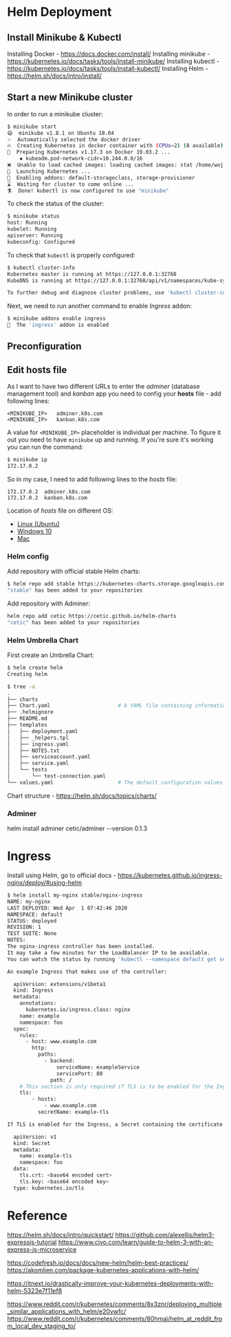 # Helm Deployment


## Install Minikube & Kubectl


Installing Docker - https://docs.docker.com/install/
Installing minikube - https://kubernetes.io/docs/tasks/tools/install-minikube/
Installing kubectl - https://kubernetes.io/docs/tasks/tools/install-kubectl/
Installing Helm - https://helm.sh/docs/intro/install/

## Start a new Minikube cluster

In order to run a minikube cluster:
```bash
$ minikube start
😄  minikube v1.8.1 on Ubuntu 18.04
✨  Automatically selected the docker driver
🔥  Creating Kubernetes in docker container with (CPUs=2) (8 available), Memory=2200MB (7826MB available) ...
🐳  Preparing Kubernetes v1.17.3 on Docker 19.03.2 ...
    ▪ kubeadm.pod-network-cidr=10.244.0.0/16
❌  Unable to load cached images: loading cached images: stat /home/wojtek/.minikube/cache/images/k8s.gcr.io/kube-proxy_v1.17.3: no such file or directory
🚀  Launching Kubernetes ... 
🌟  Enabling addons: default-storageclass, storage-provisioner
⌛  Waiting for cluster to come online ...
🏄  Done! kubectl is now configured to use "minikube"
```

To check the status of the cluster:
```bash
$ minikube status
host: Running
kubelet: Running
apiserver: Running
kubeconfig: Configured
```

To check that `kubectl` is properly configured:
```bash
$ kubectl cluster-info
Kubernetes master is running at https://127.0.0.1:32768
KubeDNS is running at https://127.0.0.1:32768/api/v1/namespaces/kube-system/services/kube-dns:dns/proxy

To further debug and diagnose cluster problems, use 'kubectl cluster-info dump'.
```

Next, we need to run another command to enable *Ingress* addon:
```bash
$ minikube addons enable ingress
🌟  The 'ingress' addon is enabled
```

## Preconfiguration
## Edit hosts file


As I want to have two different URLs to enter the *adminer* (database management tool) and *kanban* app you need to config your **hosts** file - add following lines:

```
<MINIKUBE_IP>	adminer.k8s.com
<MINIKUBE_IP>	kanban.k8s.com
```

A value for `<MINIKUBE_IP>` placeholder is individual per machine. To figure it out you need to have `minikube` up and running. If you're sure it's working you can run the command:
```bash
$ minikube ip
172.17.0.2
```

So in my case, I need to add following lines to the *hosts*  file:
```
172.17.0.2	adminer.k8s.com
172.17.0.2	kanban.k8s.com
```

Location of *hosts* file on different OS:
* [Linux (Ubuntu)](http://manpages.ubuntu.com/manpages/trusty/man5/hosts.5.html)
* [Windows 10](https://www.groovypost.com/howto/edit-hosts-file-windows-10/)
* [Mac](https://www.imore.com/how-edit-your-macs-hosts-file-and-why-you-would-want#page1)


### Helm config

Add repository with official stable Helm charts:

```bash
$ helm repo add stable https://kubernetes-charts.storage.googleapis.com/
"stable" has been added to your repositories
```

Add repository with Adminer:
```bash
helm repo add cetic https://cetic.github.io/helm-charts
"cetic" has been added to your repositories
```


### Helm Umbrella Chart

First create an Umbrella Chart:
```bash
$ helm create helm
Creating helm

$ tree -a
.
├── charts
├── Chart.yaml                      # A YAML file containing information about the chart
├── .helmignore
├── README.md
├── templates
│   ├── deployment.yaml
│   ├── _helpers.tpl
│   ├── ingress.yaml
│   ├── NOTES.txt
│   ├── serviceaccount.yaml
│   ├── service.yaml
│   └── tests
│       └── test-connection.yaml
└── values.yaml                     # The default configuration values for this chart
```

Chart structure - https://helm.sh/docs/topics/charts/



### Adminer

helm install adminer cetic/adminer --version 0.1.3

Ingress
=======

Install using Helm, go to official docs - https://kubernetes.github.io/ingress-nginx/deploy/#using-helm

```bash
$ helm install my-nginx stable/nginx-ingress
NAME: my-nginx
LAST DEPLOYED: Wed Apr  1 07:42:46 2020
NAMESPACE: default
STATUS: deployed
REVISION: 1
TEST SUITE: None
NOTES:
The nginx-ingress controller has been installed.
It may take a few minutes for the LoadBalancer IP to be available.
You can watch the status by running 'kubectl --namespace default get services -o wide -w my-nginx-nginx-ingress-controller'

An example Ingress that makes use of the controller:

  apiVersion: extensions/v1beta1
  kind: Ingress
  metadata:
    annotations:
      kubernetes.io/ingress.class: nginx
    name: example
    namespace: foo
  spec:
    rules:
      - host: www.example.com
        http:
          paths:
            - backend:
                serviceName: exampleService
                servicePort: 80
              path: /
    # This section is only required if TLS is to be enabled for the Ingress
    tls:
        - hosts:
            - www.example.com
          secretName: example-tls

If TLS is enabled for the Ingress, a Secret containing the certificate and key must also be provided:

  apiVersion: v1
  kind: Secret
  metadata:
    name: example-tls
    namespace: foo
  data:
    tls.crt: <base64 encoded cert>
    tls.key: <base64 encoded key>
  type: kubernetes.io/tls

```



Reference
=========

https://helm.sh/docs/intro/quickstart/
https://github.com/alexellis/helm3-expressjs-tutorial
https://www.civo.com/learn/guide-to-helm-3-with-an-express-js-microservice

https://codefresh.io/docs/docs/new-helm/helm-best-practices/
https://akomljen.com/package-kubernetes-applications-with-helm/

https://itnext.io/drastically-improve-your-kubernetes-deployments-with-helm-5323e7f11ef8

https://www.reddit.com/r/kubernetes/comments/8x3znr/deploying_multiple_similar_applications_with_helm/e20vwfc/
https://www.reddit.com/r/kubernetes/comments/80hmaj/helm_at_reddit_from_local_dev_staging_to/

